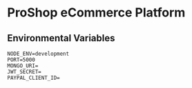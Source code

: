 # ProShop eCommerce Platform

## Environmental Variables

```shell
NODE_ENV=development
PORT=5000
MONGO_URI=
JWT_SECRET=
PAYPAL_CLIENT_ID=
```
